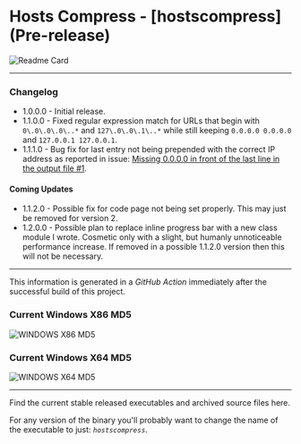 # Hosts Compress - [hostscompress] (Pre-release)

![Readme Card](https://github-readme-stats.vercel.app/api/pin/?username=Lateralus138&repo=hosts-compress-windows)

---

### Changelog

  - 1.0.0.0 - Initial release.
  - 1.1.0.0 - Fixed regular expression match for URLs that begin with `0\.0\.0\.0\..*` and `127\.0\.0\.1\..*` while still keeping `0.0.0.0 0.0.0.0` and `127.0.0.1 127.0.0.1`.
  - 1.1.1.0 - Bug fix for last entry not being prepended with the correct IP address as reported in issue: [Missing 0.0.0.0 in front of the last line in the output file #1](https://github.com/Lateralus138/hosts-compress-windows/issues/1).

#### Coming Updates
  - 1.1.2.0 - Possible fix for code page not being set properly. This may just be removed for version 2.
  - 1.2.0.0 - Possible plan to replace inline progress bar with a new class module I wrote. Cosmetic only with a slight, but humanly unnoticeable performance increase. If removed in a possible 1.1.2.0 version then this will not be necessary.

---

This information is generated in a *GitHub Action* immediately after the successful build of this project.

### Current Windows X86 MD5

![WINDOWS X86 MD5](https://img.shields.io/endpoint?url=https://raw.githubusercontent.com/Lateralus138/hosts-compress-windows/master/docs/json/hostscompress_x86_md5.json)

### Current Windows X64 MD5

![WINDOWS X64 MD5](https://img.shields.io/endpoint?url=https://raw.githubusercontent.com/Lateralus138/hosts-compress-windows/master/docs/json/hostscompress_x64_md5.json)

---

Find the current stable released executables and archived source files here.

For any version of the binary you&#39;ll probably want to change the name of the executable to just&#58; *`hostscompress`*&#46;
